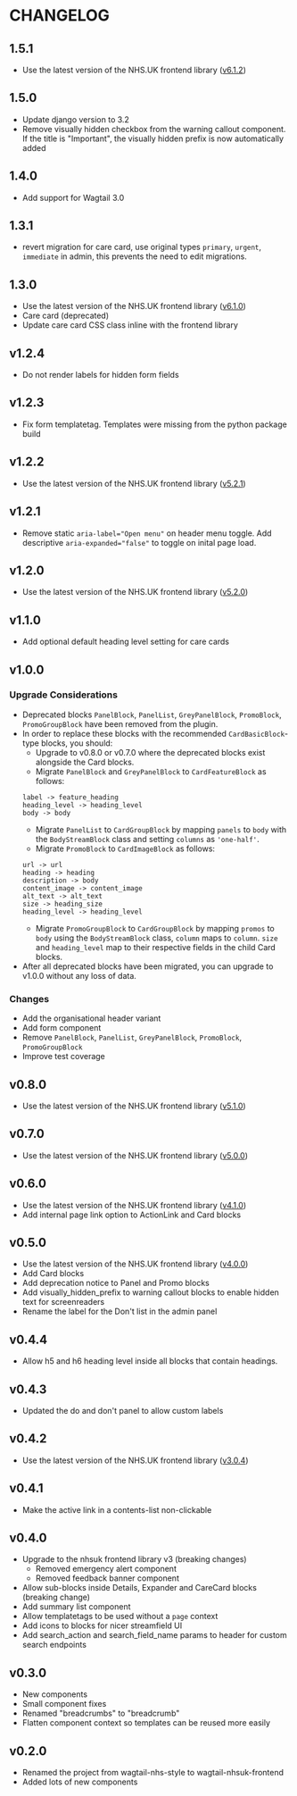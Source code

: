 # CHANGELOG

## 1.5.1

- Use the latest version of the NHS.UK frontend library ([v6.1.2](https://github.com/nhsuk/nhsuk-frontend/blob/master/CHANGELOG.md#612---8-august-2022))

## 1.5.0

- Update django version to 3.2
- Remove visually hidden checkbox from the warning callout component. If the title is "Important", the visually
hidden prefix is now automatically added

## 1.4.0

- Add support for Wagtail 3.0
  
## 1.3.1

- revert migration for care card, use original types `primary`, `urgent`, `immediate` in admin, this prevents the need to edit migrations.

## 1.3.0

- Use the latest version of the NHS.UK frontend library ([v6.1.0](https://github.com/nhsuk/nhsuk-frontend/blob/master/CHANGELOG.md#610---12-january-2022))
- Care card (deprecated)
- Update care card CSS class inline with the frontend library

## v1.2.4

- Do not render labels for hidden form fields 

## v1.2.3

- Fix form templatetag. Templates were missing from the python package build

## v1.2.2

- Use the latest version of the NHS.UK frontend library ([v5.2.1](https://github.com/nhsuk/nhsuk-frontend/blob/master/CHANGELOG.md#521---28-october-2021))

## v1.2.1

- Remove static `aria-label="Open menu"` on header menu toggle. Add descriptive `aria-expanded="false"` to toggle on inital page load.

## v1.2.0

- Use the latest version of the NHS.UK frontend library ([v5.2.0](https://github.com/nhsuk/nhsuk-frontend/blob/master/CHANGELOG.md#520---22-september-2021))

## v1.1.0

- Add optional default heading level setting for care cards

## v1.0.0

### Upgrade Considerations
- Deprecated blocks `PanelBlock`, `PanelList`, `GreyPanelBlock`, `PromoBlock`, `PromoGroupBlock` have been removed from the plugin.
- In order to replace these blocks with the recommended `CardBasicBlock`-type blocks, you should:
    - Upgrade to v0.8.0 or v0.7.0 where the deprecated blocks exist alongside the Card blocks.
    - Migrate `PanelBlock` and `GreyPanelBlock` to `CardFeatureBlock` as follows:
    ```
    label -> feature_heading
    heading_level -> heading_level
    body -> body
    ```
    - Migrate `PanelList` to `CardGroupBlock` by mapping `panels` to `body` with the `BodyStreamBlock` class and setting `columns` as `'one-half'`.
    - Migrate `PromoBlock` to `CardImageBlock` as follows:
    ```
    url -> url
    heading -> heading
    description -> body
    content_image -> content_image
    alt_text -> alt_text
    size -> heading_size
    heading_level -> heading_level
    ```
    - Migrate `PromoGroupBlock` to `CardGroupBlock` by mapping `promos` to `body` using the `BodyStreamBlock` class, `column` maps to `column`. `size` and `heading_level` map to their respective fields in the child Card blocks.
- After all deprecated blocks have been migrated, you can upgrade to v1.0.0 without any loss of data.

### Changes
- Add the organisational header variant
- Add form component
- Remove `PanelBlock`, `PanelList`, `GreyPanelBlock`, `PromoBlock`, `PromoGroupBlock`
- Improve test coverage

## v0.8.0

- Use the latest version of the NHS.UK frontend library ([v5.1.0](https://github.com/nhsuk/nhsuk-frontend/blob/master/CHANGELOG.md#510---14-may-2021))

## v0.7.0

- Use the latest version of the NHS.UK frontend library ([v5.0.0](https://github.com/nhsuk/nhsuk-frontend/blob/master/CHANGELOG.md#500---26-march-2021))

## v0.6.0

- Use the latest version of the NHS.UK frontend library ([v4.1.0](https://github.com/nhsuk/nhsuk-frontend/blob/master/CHANGELOG.md#410---21-january-2021))
- Add internal page link option to ActionLink and Card blocks

## v0.5.0

- Use the latest version of the NHS.UK frontend library ([v4.0.0](https://github.com/nhsuk/nhsuk-frontend/blob/master/CHANGELOG.md#400---26-october-2020))
- Add Card blocks
- Add deprecation notice to Panel and Promo blocks
- Add visually_hidden_prefix to warning callout blocks to enable hidden text for screenreaders
- Rename the label for the Don't list in the admin panel

## v0.4.4

- Allow h5 and h6 heading level inside all blocks that contain headings.

## v0.4.3

- Updated the do and don't panel to allow custom labels

## v0.4.2

- Use the latest version of the NHS.UK frontend library ([v3.0.4](https://github.com/nhsuk/nhsuk-frontend/blob/master/CHANGELOG.md#304---24-march-2020))

## v0.4.1

- Make the active link in a contents-list non-clickable

## v0.4.0

- Upgrade to the nhsuk frontend library v3 (breaking changes)
  - Removed emergency alert component
  - Removed feedback banner component
- Allow sub-blocks inside Details, Expander and CareCard blocks (breaking change)
- Add summary list component
- Allow templatetags to be used without a `page` context
- Add icons to blocks for nicer streamfield UI
- Add search_action and search_field_name params to header for custom search endpoints

## v0.3.0

- New components
- Small component fixes
- Renamed "breadcrumbs" to "breadcrumb"
- Flatten component context so templates can be reused more easily


## v0.2.0

- Renamed the project from wagtail-nhs-style to wagtail-nhsuk-frontend
- Added lots of new components
